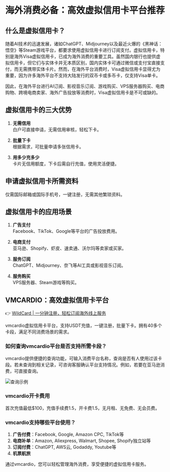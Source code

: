 # 海外消费必备：高效虚拟信用卡平台推荐

## 什么是虚拟信用卡？

随着AI技术的迅速发展，诸如ChatGPT、Midjourney以及最近火爆的《黑神话：悟空》等Steam游戏平台，都要求使用虚拟信用卡进行订阅支付。虚拟信用卡，特别是海外Visa虚拟信用卡，已成为海外消费的重要工具。虽然国内银行也提供虚拟信用卡，但它们与实体卡并无本质区别，国内实体卡可通过微信或支付宝直接支付，而无需携带实体卡片。然而，在海外平台消费时，Visa虚拟信用卡显得尤为重要，因为许多海外平台不支持大陆发行的双币卡或多币卡，仅支持Visa单卡。

因此，在海外平台进行AI订阅、影视音乐订阅、游戏购买、VPS服务器购买、电商购物、跨境电商卖家、海外广告投放等消费时，Visa虚拟信用卡是不可或缺的。

## 虚拟信用卡的三大优势

1. **无需信用**  
   白户可直接申请，无需信用审核，轻松下卡。

2. **批量下卡**  
   根据需求，可批量申请多张信用卡。

3. **用多少充多少**  
   卡片无信用额度，下卡后需自行充值，使用灵活便捷。

## 申请虚拟信用卡所需资料

仅需国际邮箱或国际手机号，一键注册，无需其他繁琐资料。

## 虚拟信用卡的应用场景

1. **广告支付**  
   Facebook、TikTok、Google等平台的广告投放费用。

2. **电商支付**  
   亚马逊、Shopify、虾皮、速卖通、沃尔玛等卖家或买家。

3. **服务订阅**  
   ChatGPT、Midjourney、奈飞等AI工具或影视音乐订阅。

4. **服务购买**  
   VPS服务器、Steam游戏等购买。

## VMCARDIO：高效虚拟信用卡平台

👉 [WildCard | 一分钟注册，轻松订阅海外线上服务](https://bbtdd.com/WildCard)

vmcardio虚拟信用卡平台，支持USDT充值，一键注册，批量下卡。拥有40多个卡段，满足不同消费场景的需求。

### 如何查询vmcardio平台是否支持所需卡段？

vmcardio提供便捷的查询功能，可输入消费平台名称，查询是否有人使用过该卡段。若未查询到相关记录，可咨询客服确认平台支持情况。例如，若要在亚马逊消费，可直接查询。

![查询示例](https://bbtdd.com/img/0067166614191.webp)

### vmcardio开卡费用

首次充值最低$100，充值手续费1.5，开卡费1.5，无月租、无免费、无会员费。

### vmcardio支持哪些平台使用？

1. **广告付费**：Facebook, Google, Amazon CPC, TikTok等  
2. **电商补单**：Amazon, Aliexpress, Walmart, Shopee, Shopify独立站等  
3. **订阅付费**：ChatGPT, AWS云, Godaddy, Youtube等  
4. **机票航旅**

通过vmcardio，您可以轻松管理海外消费，享受便捷的虚拟信用卡服务。